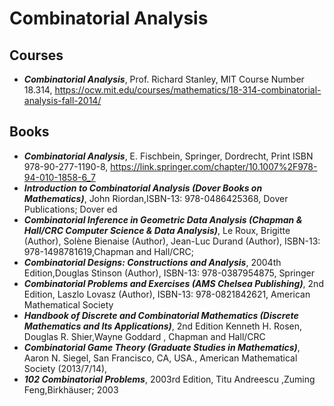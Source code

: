 # Combinatorial Analysis

## Courses
+ ***Combinatorial Analysis***, Prof. Richard Stanley, MIT Course Number 18.314, https://ocw.mit.edu/courses/mathematics/18-314-combinatorial-analysis-fall-2014/

## Books
+ ***Combinatorial Analysis***, E. Fischbein, Springer, Dordrecht, Print ISBN 978-90-277-1190-8, https://link.springer.com/chapter/10.1007%2F978-94-010-1858-6_7
+ ***Introduction to Combinatorial Analysis (Dover Books on Mathematics)***, John Riordan,ISBN-13: 978-0486425368, Dover Publications; Dover ed
+ ***Combinatorial Inference in Geometric Data Analysis (Chapman & Hall/CRC Computer Science & Data Analysis)***,  Le Roux, Brigitte (Author), Solène Bienaise (Author), Jean-Luc Durand (Author), ISBN-13: 978-1498781619,Chapman and Hall/CRC;
+ ***Combinatorial Designs: Constructions and Analysis***, 2004th Edition,Douglas Stinson (Author), ISBN-13: 978-0387954875, Springer
+ ***Combinatorial Problems and Exercises (AMS Chelsea Publishing)***, 2nd Edition, Laszlo Lovasz (Author), ISBN-13: 978-0821842621, American Mathematical Society
+ ***Handbook of Discrete and Combinatorial Mathematics (Discrete Mathematics and Its Applications)***, 2nd Edition
Kenneth H. Rosen, Douglas R. Shier,Wayne Goddard , Chapman and Hall/CRC
+ ***Combinatorial Game Theory (Graduate Studies in Mathematics)***, Aaron N. Siegel, San Francisco, CA, USA., American Mathematical Society (2013/7/14), 
+ ***102 Combinatorial Problems***, 2003rd Edition, Titu Andreescu ,Zuming Feng,Birkhäuser; 2003
